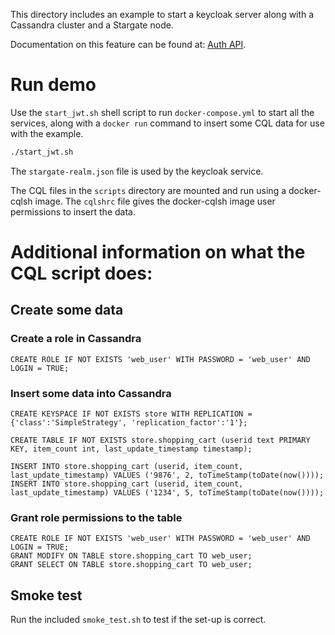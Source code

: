 This directory includes an example to start a keycloak server along with a Cassandra cluster and a Stargate node.

Documentation on this feature can be found at: [Auth API](https://stargate.io/docs/stargate/0.1/developers-guide/authnz.html).

# Run demo

Use the `start_jwt.sh` shell script to run `docker-compose.yml` to start all the services, along with a `docker run` command
to insert some CQL data for use with the example.
```bash
./start_jwt.sh
```

The `stargate-realm.json` file is used by the keycloak service. 

The CQL files in the `scripts` directory are mounted and run using a docker-cqlsh image.
The `cqlshrc` file gives the docker-cqlsh image user permissions to insert the data.

# Additional information on what the CQL script does:

## Create some data

### Create a role in Cassandra

```cql
CREATE ROLE IF NOT EXISTS 'web_user' WITH PASSWORD = 'web_user' AND LOGIN = TRUE;
```

### Insert some data into Cassandra

```cql
CREATE KEYSPACE IF NOT EXISTS store WITH REPLICATION = {'class':'SimpleStrategy', 'replication_factor':'1'};

CREATE TABLE IF NOT EXISTS store.shopping_cart (userid text PRIMARY KEY, item_count int, last_update_timestamp timestamp);

INSERT INTO store.shopping_cart (userid, item_count, last_update_timestamp) VALUES ('9876', 2, toTimeStamp(toDate(now())));
INSERT INTO store.shopping_cart (userid, item_count, last_update_timestamp) VALUES ('1234', 5, toTimeStamp(toDate(now())));
```

### Grant role permissions to the table

```cql
CREATE ROLE IF NOT EXISTS 'web_user' WITH PASSWORD = 'web_user' AND LOGIN = TRUE;
GRANT MODIFY ON TABLE store.shopping_cart TO web_user;
GRANT SELECT ON TABLE store.shopping_cart TO web_user;
```

## Smoke test

Run the included `smoke_test.sh` to test if the set-up is correct.
